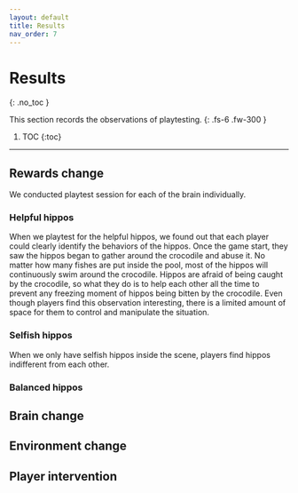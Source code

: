 ```yaml
---
layout: default
title: Results
nav_order: 7
---
```



# Results
{: .no_toc }

This section records the observations of playtesting.
{: .fs-6 .fw-300 }


1. TOC
{:toc}

---

## Rewards change
We conducted playtest session for each of the brain individually. 
### Helpful hippos
When we playtest for the helpful hippos, we found out that each player could clearly identify the behaviors of the hippos. Once the game start, they saw the hippos began to gather around the crocodile and abuse it. No matter how many fishes are put inside the pool, most of the hippos will continuously swim around the crocodile. Hippos are afraid of being caught by the crocodile, so what they do is to help each other all the time to prevent any freezing moment of hippos being bitten by the crocodile. Even though players find this observation interesting, there is a limited amount of space for them to control and manipulate the situation.

### Selfish hippos
When we only have selfish hippos inside the scene, players find hippos indifferent from each other. 

### Balanced hippos
## Brain change
## Environment change
## Player intervention

